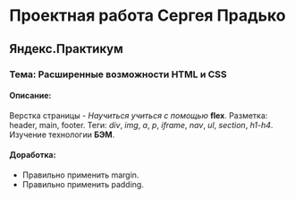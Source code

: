 # Проектная работа Сергея Прадько
## Яндекс.Практикум
### Тема: Расширенные возможности HTML и CSS

#### Описание:
Верстка страницы - *Научиться учиться с помощью* **flex**.
Разметка: header, main, footer.
Теги: *div*, *img*, *a*, *p*, *iframe*, *nav*, *ul*, *section*, *h1-h4*.
Изучение технологии **БЭМ**.

#### Доработка:
* Правильно применить margin.
* Правильно применить padding.
